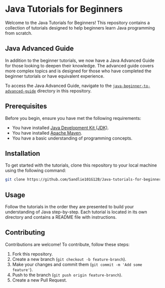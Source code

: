 # Java Tutorials for Beginners

Welcome to the Java Tutorials for Beginners! This repository contains a collection of tutorials designed to help beginners learn Java programming from scratch.

## Java Advanced Guide

In addition to the beginner tutorials, we now have a Java Advanced Guide for those looking to deepen their knowledge. The advanced guide covers more complex topics and is designed for those who have completed the beginner tutorials or have equivalent experience.

To access the Java Advanced Guide, navigate to the [`java-beginner-to-advanced-guide`](https://github.com/Sandlie101G12B/Java-tutorials-for-beginners/blob/main/java_advanced_guide.md) directory in this repository.

## Prerequisites

Before you begin, ensure you have met the following requirements:
- You have installed [Java Development Kit (JDK)](https://www.oracle.com/java/technologies/javase-downloads.html).
- You have installed [Apache Maven](https://maven.apache.org/install.html).
- You have a basic understanding of programming concepts.

## Installation

To get started with the tutorials, clone this repository to your local machine using the following command:
 
```bash
git clone https://github.com/Sandlie101G12B/Java-tutorials-for-beginners.git
```

## Usage

Follow the tutorials in the order they are presented to build your understanding of Java step-by-step. Each tutorial is located in its own directory and contains a README file with instructions.

## Contributing

Contributions are welcome! To contribute, follow these steps:
1. Fork this repository.
2. Create a new branch (`git checkout -b feature-branch`).
3. Make your changes and commit them (`git commit -m 'Add some feature'`).
4. Push to the branch (`git push origin feature-branch`).
5. Create a new Pull Request.